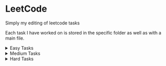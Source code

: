 # LeetCode

Simply my editing of leetcode tasks

Each task I have worked on is stored in the specific folder as well as with a main file.

<details><summary>Easy Tasks</summary>
<p>

| Task |                    Description                    |
| ---- | :-----------------------------------------------: |
| 0001 | [Two Sum](https://leetcode.com/problems/two-sum/) |
|      |                                                   |
|      |                                                   |
|      |                                                   |
|      |                                                   |
|      |                                                   |
|      |                                                   |

</p>
</details>

<details><summary>Medium Tasks</summary>
<p>

| Task |                              Solved                               |
| ---- | :---------------------------------------------------------------: |
| 0002 | [Add Two Numbers](https://leetcode.com/problems/add-two-numbers/) |
|      |                                                                   |
|      |                                                                   |
|      |                                                                   |
|      |                                                                   |
|      |                                                                   |
|      |                                                                   |

</p>
</details>

<details><summary>Hard Tasks</summary>
<p>

| Task | Solved | Description |
| ---- | :----: | ----------- |
|      |        |             |
|      |        |             |
|      |        |             |
|      |        |             |
|      |        |             |
|      |        |             |
|      |        |             |

</p>
</details>
